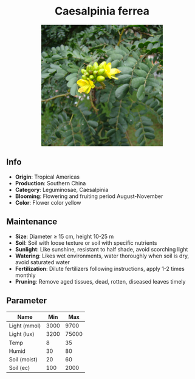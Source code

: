<h1 align='center'>Caesalpinia ferrea</h1>
<p align="center">
    <img 
        align='center'
        width='320'
        src="../images/caesalpinia ferrea.png" 
        alt='Caesalpinia ferrea' />
</p>

## Info

 - **Origin**: Tropical Americas
 - **Production**: Southern China
 - **Category**: Leguminosae, Caesalpinia
 - **Blooming**: Flowering and fruiting period August-November
 - **Color**: Flower color yellow

## Maintenance

 - **Size**: Diameter ≥ 15 cm, height 10-25 m
 - **Soil**: Soil with loose texture or soil with specific nutrients
 - **Sunlight**: Like sunshine, resistant to half shade, avoid scorching light
 - **Watering**: Likes wet environments, water thoroughly when soil is dry, avoid saturated water
 - **Fertilization**: Dilute fertilizers following instructions, apply 1-2 times monthly
 - **Pruning**: Remove aged tissues, dead, rotten, diseased leaves timely

## Parameter

| Name         | Min  | Max   |
|--------------|------|-------|
| Light (mmol) | 3000 | 9700  |
| Light (lux)  | 3200 | 75000 |
| Temp         | 8    | 35    |
| Humid        | 30   | 80    |
| Soil (moist) | 20   | 60    |
| Soil (ec)    | 100  | 2000  |